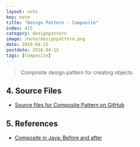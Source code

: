 ```yaml
---
layout: note
key: note
title: "Design Pattern - Composite"
index: 415
category: designpattern
image: /note/designpattern.png
date: 2016-04-15
postdate: 2016-04-15
tags: [Composite]
---
```


> Composite design pattern for creating objects.

## 4. Source Files
* [Source files for Composite Pattern on GitHub](https://github.com/jojozhuang/design-patterns-java/tree/master/design-pattern-composite)

## 5. References
* [Composite in Java: Before and after](https://sourcemaking.com/design_patterns/composite/java/1)
